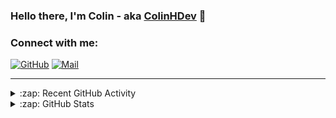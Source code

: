 ### Hello there, I'm Colin - aka [ColinHDev](https://github.com/ColinHDev) 👋

### Connect with me:

<a href="https://github.com/ColinHDev"><img src="https://img.icons8.com/bubbles/60/000000/github.png" alt="GitHub"/></a>
<a href="mailto:colinheidfeld@gmail.com"><img src="https://img.icons8.com/bubbles/60/000000/gmail-new.png" alt="Mail"/></a>


---


<details>
  <summary>:zap: Recent GitHub Activity</summary>

<!--START_SECTION:activity-->
1. 🎉 Merged PR [#1984](https://github.com/OpenEnergyPlatform/ontology/pull/1984) in [OpenEnergyPlatform/ontology](https://github.com/OpenEnergyPlatform/ontology)
2. 💪 Opened PR [#1984](https://github.com/OpenEnergyPlatform/ontology/pull/1984) in [OpenEnergyPlatform/ontology](https://github.com/OpenEnergyPlatform/ontology)
3. 🗣 Commented on [#1983](https://github.com/OpenEnergyPlatform/ontology/pull/1983#issuecomment-2515100159) in [OpenEnergyPlatform/ontology](https://github.com/OpenEnergyPlatform/ontology)
4. 💪 Opened PR [#1983](https://github.com/OpenEnergyPlatform/ontology/pull/1983) in [OpenEnergyPlatform/ontology](https://github.com/OpenEnergyPlatform/ontology)
5. 🗣 Commented on [#13](https://github.com/OpenEnergyPlatform/oeo-extended/issues/13#issuecomment-2513199411) in [OpenEnergyPlatform/oeo-extended](https://github.com/OpenEnergyPlatform/oeo-extended)
6. ❗ Opened issue [#1982](https://github.com/OpenEnergyPlatform/ontology/issues/1982) in [OpenEnergyPlatform/ontology](https://github.com/OpenEnergyPlatform/ontology)
7. ❗ Opened issue [#1981](https://github.com/OpenEnergyPlatform/ontology/issues/1981) in [OpenEnergyPlatform/ontology](https://github.com/OpenEnergyPlatform/ontology)
8. 🗣 Commented on [#13](https://github.com/OpenEnergyPlatform/oeo-extended/issues/13#issuecomment-2510314080) in [OpenEnergyPlatform/oeo-extended](https://github.com/OpenEnergyPlatform/oeo-extended)
9. 🗣 Commented on [#1962](https://github.com/OpenEnergyPlatform/ontology/issues/1962#issuecomment-2496573562) in [OpenEnergyPlatform/ontology](https://github.com/OpenEnergyPlatform/ontology)
10. ❗ Opened issue [#13](https://github.com/OpenEnergyPlatform/oeo-extended/issues/13) in [OpenEnergyPlatform/oeo-extended](https://github.com/OpenEnergyPlatform/oeo-extended)
<!--END_SECTION:activity-->

</details>

<details>
  <summary>:zap: GitHub Stats</summary>

  <img alt="ColinHDev's GitHub Stats" src="https://github-readme-stats.vercel.app/api?username=ColinHDev&theme=dark&count_private=true&show_icons=true&hide_rank=true&include_all_commits=true" />
  <img alt="ColinHDev's GitHub Stats" src="https://github-readme-stats.vercel.app/api/top-langs/?username=ColinHDev&theme=dark&show_icons=true" />
  <img alt="ColinHDev's GitHub Stats" src="https://github-profile-trophy.vercel.app/?username=ColinHDev&theme=darkhub" />

</details>
